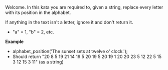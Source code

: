 Welcome. In this kata you are required to, given a string, replace every letter with its position in the alphabet.

If anything in the text isn't a letter, ignore it and don't return it.

- "a" = 1, "b" = 2, etc.

<b>Example</b>
- alphabet_position('The sunset sets at twelve o\' clock.');
- Should return "20 8 5 19 21 14 19 5 20 19 5 20 19 1 20 20 23 5 12 22 5 15 3 12 15 3 11" (as a string)
